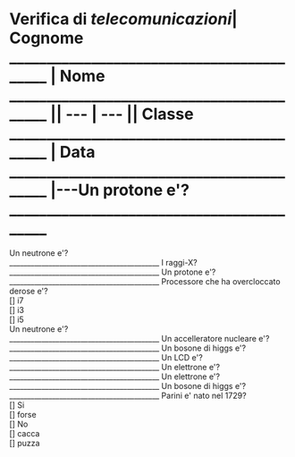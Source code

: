 # Verifica di *telecomunicazioni*| Cognome __________________________________________ | Nome __________________________________________ || --- | --- || Classe __________________________________________ | Data __________________________________________ |---Un protone e'?<br>__________________________________________
Un neutrone e'?<br>__________________________________________
I raggi-X?<br>__________________________________________
Un protone e'?<br>__________________________________________
Processore che ha overcloccato derose e'?<br>[] i7<br>[] i3<br>[] i5<br>Un neutrone e'?<br>__________________________________________
Un accelleratore nucleare e'?<br>__________________________________________
Un bosone di higgs e'?<br>__________________________________________
Un LCD e'?<br>__________________________________________
Un elettrone e'?<br>__________________________________________
Un elettrone e'?<br>__________________________________________
Un bosone di higgs e'?<br>__________________________________________
Parini e' nato nel 1729?<br>[] Si<br>[] forse<br>[] No<br>[] cacca<br>[] puzza<br>